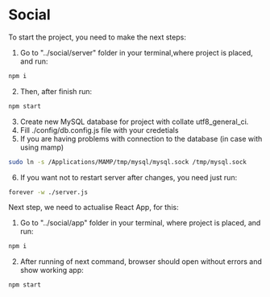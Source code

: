 # Social

To start the project, you need to make the next steps:
1. Go to "../social/server" folder in your terminal,where project is placed, and run:
```bash
npm i
```
2. Then, after finish run:
```bash
npm start
```
3. Create new MySQL database for project with collate utf8_general_ci.
4. Fill ./config/db.config.js file with your credetials
5. If you are having problems with connection to the database (in case with using mamp)
```bash
sudo ln -s /Applications/MAMP/tmp/mysql/mysql.sock /tmp/mysql.sock
```
6. If you want not to restart server after changes, you need just run:
```bash
forever -w ./server.js
```
Next step, we need to actualise React App, for this:

1. Go to "../social/app" folder in your terminal, where project is placed, and run:
```bash
npm i
```
2. After running of next command, browser should open without errors and show working app:
```bash
npm start
```

